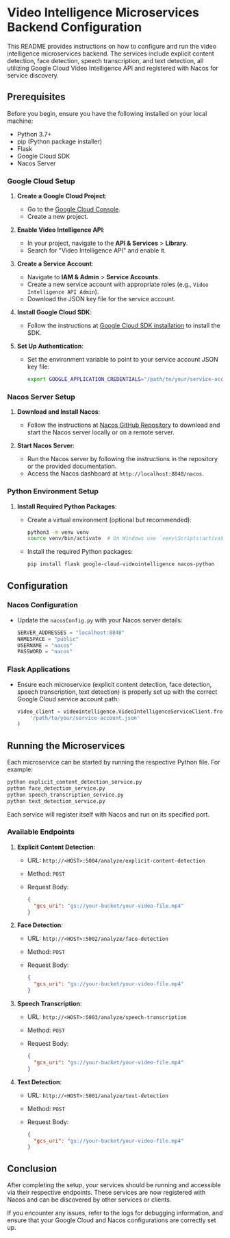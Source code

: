 # Video Intelligence Microservices Backend Configuration

This README provides instructions on how to configure and run the video intelligence microservices backend. The services include explicit content detection, face detection, speech transcription, and text detection, all utilizing Google Cloud Video Intelligence API and registered with Nacos for service discovery.

## Prerequisites

Before you begin, ensure you have the following installed on your local machine:

- Python 3.7+
- pip (Python package installer)
- Flask
- Google Cloud SDK
- Nacos Server

### Google Cloud Setup

1. **Create a Google Cloud Project**:
   
   - Go to the [Google Cloud Console](https://console.cloud.google.com/).
   - Create a new project.

2. **Enable Video Intelligence API**:
   
   - In your project, navigate to the **API & Services** > **Library**.
   - Search for "Video Intelligence API" and enable it.

3. **Create a Service Account**:
   
   - Navigate to **IAM & Admin** > **Service Accounts**.
   - Create a new service account with appropriate roles (e.g., `Video Intelligence API Admin`).
   - Download the JSON key file for the service account.

4. **Install Google Cloud SDK**:
   
   - Follow the instructions at [Google Cloud SDK installation](https://cloud.google.com/sdk/docs/install) to install the SDK.

5. **Set Up Authentication**:
   
   - Set the environment variable to point to your service account JSON key file:
     
     ```bash
     export GOOGLE_APPLICATION_CREDENTIALS="/path/to/your/service-account.json"
     ```

### Nacos Server Setup

1. **Download and Install Nacos**:
   
   - Follow the instructions at [Nacos GitHub Repository](https://github.com/alibaba/nacos) to download and start the Nacos server locally or on a remote server.

2. **Start Nacos Server**:
   
   - Run the Nacos server by following the instructions in the repository or the provided documentation.
   - Access the Nacos dashboard at `http://localhost:8848/nacos`.

### Python Environment Setup

1. **Install Required Python Packages**:
   - Create a virtual environment (optional but recommended):
     
     ```bash
     python3 -m venv venv
     source venv/bin/activate  # On Windows use `venv\Scripts\activate`
     ```
   - Install the required Python packages:
     
     ```bash
     pip install flask google-cloud-videointelligence nacos-python
     ```

## Configuration

### Nacos Configuration

- Update the `nacosConfig.py` with your Nacos server details:
  
  ```python
  SERVER_ADDRESSES = "localhost:8848"
  NAMESPACE = "public"
  USERNAME = "nacos"
  PASSWORD = "nacos"
  ```

### Flask Applications

- Ensure each microservice (explicit content detection, face detection, speech transcription, text detection) is properly set up with the correct Google Cloud service account path:
  
  ```python
  video_client = videointelligence.VideoIntelligenceServiceClient.from_service_account_file(
      '/path/to/your/service-account.json'
  )
  ```

## Running the Microservices

Each microservice can be started by running the respective Python file. For example:

```bash
python explicit_content_detection_service.py
python face_detection_service.py
python speech_transcription_service.py
python text_detection_service.py
```

Each service will register itself with Nacos and run on its specified port.

### Available Endpoints

1. **Explicit Content Detection**:
   
   - URL: `http://<HOST>:5004/analyze/explicit-content-detection`
   - Method: `POST`
   - Request Body:
     
     ```json
     {
       "gcs_uri": "gs://your-bucket/your-video-file.mp4"
     }
     ```

2. **Face Detection**:
   
   - URL: `http://<HOST>:5002/analyze/face-detection`
   - Method: `POST`
   - Request Body:
     
     ```json
     {
       "gcs_uri": "gs://your-bucket/your-video-file.mp4"
     }
     ```

3. **Speech Transcription**:
   
   - URL: `http://<HOST>:5003/analyze/speech-transcription`
   - Method: `POST`
   - Request Body:
     
     ```json
     {
       "gcs_uri": "gs://your-bucket/your-video-file.mp4"
     }
     ```

4. **Text Detection**:
   
   - URL: `http://<HOST>:5001/analyze/text-detection`
   - Method: `POST`
   - Request Body:
     
     ```json
     {
       "gcs_uri": "gs://your-bucket/your-video-file.mp4"
     }
     ```

## Conclusion

After completing the setup, your services should be running and accessible via their respective endpoints. These services are now registered with Nacos and can be discovered by other services or clients.

If you encounter any issues, refer to the logs for debugging information, and ensure that your Google Cloud and Nacos configurations are correctly set up.
